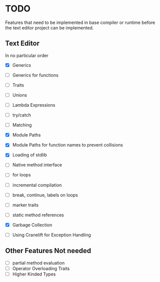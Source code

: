 # TODO
Features that need to be implemented in base compiler or runtime before the text editor project
can be implemented.


## Text Editor
In no particular order
* [x] Generics
* [ ] Generics for functions
* [ ] Traits
* [ ] Unions
* [ ] Lambda Expressions
* [ ] try/catch
* [ ] Matching
* [x] Module Paths
* [x] Module Paths for function names to prevent collisions
* [x] Loading of stdlib
* [ ] Native method interface
* [ ] for loops
* [ ] incremental compilation
* [ ] break, continue, labels on loops
* [ ] marker traits
* [ ] static method references
* [x] Garbage Collection
* [ ] Using Cranelift for Exception Handling


## Other Features Not needed
* [ ] partial method evaluation
* [ ] Operator Overloading Traits
* [ ] Higher Kinded Types